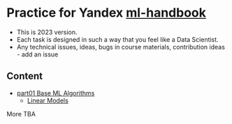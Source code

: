 # Practice for Yandex [ml-handbook](https://academy.yandex.ru/handbook/ml)
* This is 2023 version.
* Each task is designed in such a way that you feel like a Data Scientist.
* Any technical issues, ideas, bugs in course materials, contribution ideas - add an issue


## Content
- [part01 Base ML Algorithms](./part01_base/)
    - [Linear Models](./part01_base/hw01_linear_models.ipynb)

More TBA